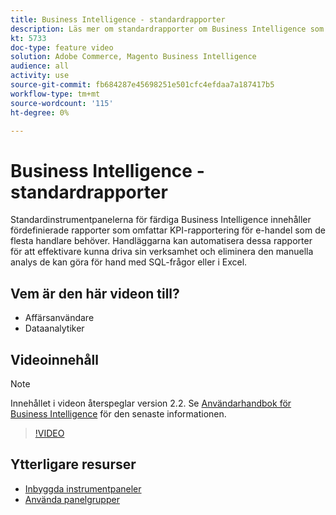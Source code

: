 ```yaml
---
title: Business Intelligence - standardrapporter
description: Läs mer om standardrapporter om Business Intelligence som finns färdiga.
kt: 5733
doc-type: feature video
solution: Adobe Commerce, Magento Business Intelligence
audience: all
activity: use
source-git-commit: fb684287e45698251e501cfc4efdaa7a187417b5
workflow-type: tm+mt
source-wordcount: '115'
ht-degree: 0%

---
```



# Business Intelligence - standardrapporter

Standardinstrumentpanelerna för färdiga Business Intelligence innehåller fördefinierade rapporter som omfattar KPI-rapportering för e-handel som de flesta handlare behöver. Handläggarna kan automatisera dessa rapporter för att effektivare kunna driva sin verksamhet och eliminera den manuella analys de kan göra för hand med SQL-frågor eller i Excel.

## Vem är den här videon till?

- Affärsanvändare
- Dataanalytiker

## Videoinnehåll

>[!NOTE]
>
>Innehållet i videon återspeglar version 2.2. Se [Användarhandbok för Business Intelligence](https://docs.magento.com/mbi/) för den senaste informationen.

>[!VIDEO](https://video.tv.adobe.com/v/35987?quality=12&learn=on)

## Ytterligare resurser

- [Inbyggda instrumentpaneler](https://docs.magento.com/mbi/data-user/dashboards/dashboards-pro.html)
- [Använda panelgrupper](https://docs.magento.com/mbi/data-user/dashboards/using-dashboard-groups.html)
